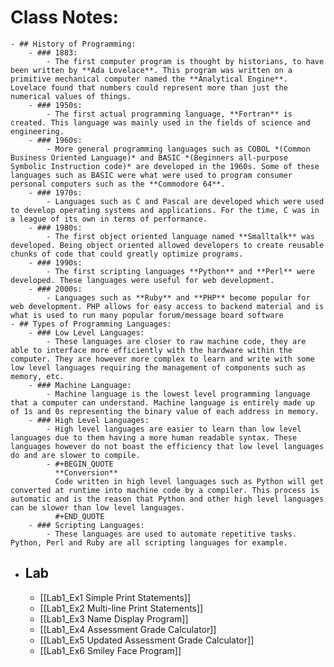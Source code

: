 # Class Notes:
	- ## History of Programming:
		- ### 1883:
			- The first computer program is thought by historians, to have been written by **Ada Lovelace**. This program was written on a primitive mechanical computer named the **Analytical Engine**. Lovelace found that numbers could represent more than just the numerical values of things.
		- ### 1950s:
			- The first actual programming language, **Fortran** is created. This language was mainly used in the fields of science and engineering.
		- ### 1960s:
			- More general programming languages such as COBOL *(Common Business Oriented Language)* and BASIC *(Beginners all-purpose Symbolic Instruction code)* are developed in the 1960s. Some of these languages such as BASIC were what were used to program consumer personal computers such as the **Commodore 64**.
		- ### 1970s:
			- Languages such as C and Pascal are developed which were used to develop operating systems and applications. For the time, C was in a league of its own in terms of performance.
		- ### 1980s:
			- The first object oriented language named **Smalltalk** was developed. Being object oriented allowed developers to create reusable chunks of code that could greatly optimize programs.
		- ### 1990s:
			- The first scripting languages **Python** and **Perl** were developed. These languages were useful for web development.
		- ### 2000s:
			- Languages such as **Ruby** and **PHP** become popular for web development. PHP allows for easy access to backend material and is what is used to run many popular forum/message board software
	- ## Types of Programming Languages:
		- ### Low Level Languages:
			- These languages are closer to raw machine code, they are able to interface more efficiently with the hardware within the computer. They are however more complex to learn and write with some low level languages requiring the management of components such as memory, etc.
		- ### Machine Language:
			- Machine language is the lowest level programming language that a computer can understand. Machine language is entirely made up of 1s and 0s representing the binary value of each address in memory.
		- ### High Level Languages:
			- High level languages are easier to learn than low level languages due to them having a more human readable syntax. These languages however do not boast the efficiency that low level languages do and are slower to compile.
			- #+BEGIN_QUOTE
			  **Conversion**
			  Code written in high level languages such as Python will get converted at runtime into machine code by a compiler. This process is automatic and is the reason that Python and other high level languages can be slower than low level languages.
			  #+END_QUOTE
		- ### Scripting Languages:
			- These languages are used to automate repetitive tasks. Python, Perl and Ruby are all scripting languages for example.
- ## Lab
	- [[Lab1_Ex1 Simple Print Statements]]
	- [[Lab1_Ex2 Multi-line Print Statements]]
	- [[Lab1_Ex3 Name Display Program]]
	- [[Lab1_Ex4 Assessment Grade Calculator]]
	- [[Lab1_Ex5 Updated Assessment Grade Calculator]]
	- [[Lab1_Ex6 Smiley Face Program]]